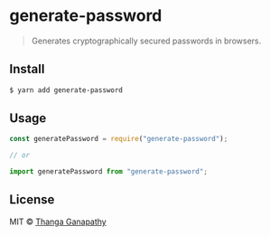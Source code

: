 # generate-password

> Generates cryptographically secured passwords in browsers.

## Install

```bash
$ yarn add generate-password
```

## Usage

```js
const generatePassword = require("generate-password");

// or

import generatePassword from "generate-password";
```

## License

MIT © [Thanga Ganapathy](https://github.com/https://github.com/ganapathy888)
